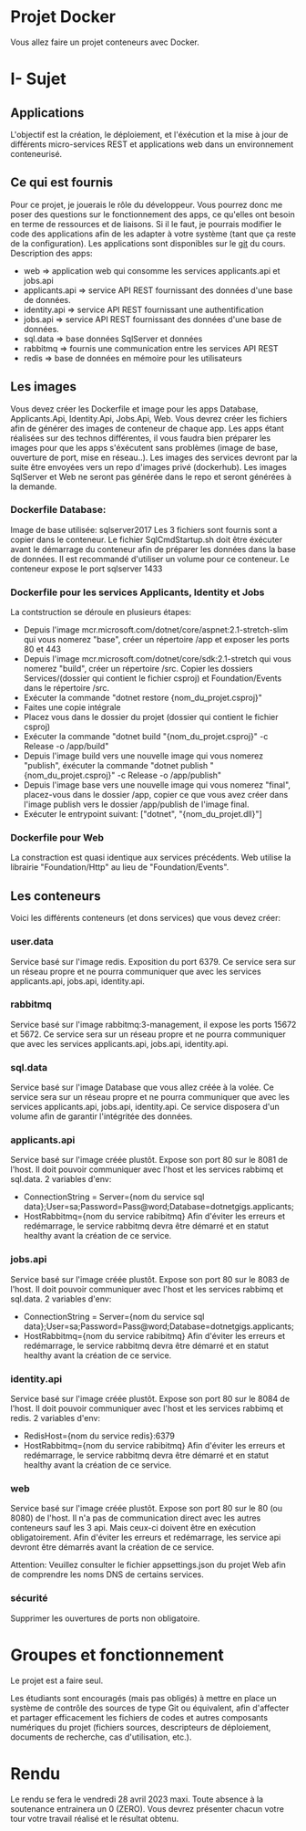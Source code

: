 
# Projet Docker

Vous allez faire un projet conteneurs avec Docker.

# I- Sujet

## Applications 

L'objectif est la création, le déploiement, et l'éxécution et la mise à jour de différents micro-services REST et applications web dans un environnement conteneurisé.

## Ce qui est fournis

Pour ce projet, je jouerais le rôle du développeur. Vous pourrez donc me poser des questions sur le fonctionnement des apps, ce qu'elles ont besoin en terme de ressources et de liaisons. Si il le faut, je pourrais modifier le code des applications afin de les adapter à votre système (tant que ça reste de la configuration). Les applications sont disponibles sur le [git](https://github.com/bart120/elec3/tree/main/projet_docker/appscore) du cours.
Description des apps:
- web => application web qui consomme les services applicants.api et jobs.api
- applicants.api => service API REST fournissant des données d'une base de données.
- identity.api => service API REST fournissant une authentification
- jobs.api => service API REST fournissant des données d'une base de données.
- sql.data => base données SqlServer et données
- rabbitmq => fournis une communication entre les services API REST
- redis => base de données en mémoire pour les utilisateurs

## Les images

Vous devez créer les Dockerfile et image pour les apps Database, Applicants.Api, Identity.Api, Jobs.Api, Web.
Vous devrez créer les fichiers afin de générer des images de conteneur de chaque app. Les apps étant réalisées sur des technos différentes, il vous faudra bien préparer les images pour que les apps s'éxécutent sans problèmes (image de base, ouverture de port, mise en réseau..).
Les images des services devront par la suite être envoyées vers un repo d'images privé (dockerhub). Les images SqlServer et Web ne seront pas générée dans le repo et seront générées à la demande.

### Dockerfile Database:
Image de base utilisée: sqlserver2017
Les 3 fichiers sont fournis sont a copier dans le conteneur. Le fichier SqlCmdStartup.sh doit être éxécuter avant le démarrage du conteneur afin de préparer les données dans la base de données.
Il est recommandé d'utiliser un volume pour ce conteneur.
Le conteneur expose le port sqlserver 1433

### Dockerfile pour les services Applicants, Identity et Jobs
La contstruction se déroule en plusieurs étapes:
- Depuis l'image mcr.microsoft.com/dotnet/core/aspnet:2.1-stretch-slim qui vous nomerez "base", créer un répertoire /app et exposer les ports 80 et 443
- Depuis l'image mcr.microsoft.com/dotnet/core/sdk:2.1-stretch qui vous nomerez "build", créer un répertoire /src. Copier les dossiers Services/(dossier qui contient le fichier csproj) et Foundation/Events dans le répertoire /src.
- Exécuter la commande "dotnet restore {nom_du_projet.csproj}"
- Faites une copie intégrale
- Placez vous dans le dossier du projet (dossier qui contient le fichier csproj)
- Exécuter la commande "dotnet build "{nom_du_projet.csproj}" -c Release -o /app/build"
- Depuis l'image build vers une nouvelle image qui vous nomerez "publish", éxécuter la commande "dotnet publish "{nom_du_projet.csproj}" -c Release -o /app/publish"
- Depuis l'image base vers une nouvelle image qui vous nomerez "final", placez-vous dans le dossier /app, copier ce que vous avez créer dans l'image publish vers le dossier /app/publish de l'image final. 
- Exécuter le entrypoint suivant: ["dotnet", "{nom_du_projet.dll}"]

### Dockerfile pour Web

La constraction est quasi identique aux services précédents.
Web utilise la librairie "Foundation/Http" au lieu de "Foundation/Events".

## Les conteneurs

Voici les différents conteneurs (et dons services) que vous devez créer:

### user.data
Service basé sur l'image redis. Exposition du port 6379.
Ce service sera sur un réseau propre et ne pourra communiquer que avec les services applicants.api, jobs.api, identity.api.

### rabbitmq
Service basé sur l'image rabbitmq:3-management, il expose les ports 15672 et 5672.
Ce service sera sur un réseau propre et ne pourra communiquer que avec les services applicants.api, jobs.api, identity.api.

### sql.data
Service basé sur l'image Database que vous allez créée à la volée.
Ce service sera sur un réseau propre et ne pourra communiquer que avec les services applicants.api, jobs.api, identity.api.
Ce service disposera d'un volume afin de garantir l'intégritée des données.

### applicants.api
Service basé sur l'image créée plustôt. Expose son port 80 sur le 8081 de l'host.
Il doit pouvoir communiquer avec l'host et les services rabbimq et sql.data.
2 variables d'env: 
  - ConnectionString = Server={nom du service sql data};User=sa;Password=Pass@word;Database=dotnetgigs.applicants;
  - HostRabbitmq={nom du service rabibitmq}
Afin d'éviter les erreurs et redémarrage, le service rabbitmq devra être démarré et en statut healthy avant la création de ce service.

### jobs.api
Service basé sur l'image créée plustôt. Expose son port 80 sur le 8083 de l'host.
Il doit pouvoir communiquer avec l'host et les services rabbimq et sql.data.
2 variables d'env: 
  - ConnectionString = Server={nom du service sql data};User=sa;Password=Pass@word;Database=dotnetgigs.applicants;
  - HostRabbitmq={nom du service rabibitmq}
Afin d'éviter les erreurs et redémarrage, le service rabbitmq devra être démarré et en statut healthy avant la création de ce service.

### identity.api
Service basé sur l'image créée plustôt. Expose son port 80 sur le 8084 de l'host.
Il doit pouvoir communiquer avec l'host et les services rabbimq et redis.
2 variables d'env: 
  - RedisHost={nom du service redis}:6379
  - HostRabbitmq={nom du service rabibitmq}
Afin d'éviter les erreurs et redémarrage, le service rabbitmq devra être démarré et en statut healthy avant la création de ce service.

### web
Service basé sur l'image créée plustôt. Expose son port 80 sur le 80 (ou 8080) de l'host.
Il n'a pas de communication direct avec les autres conteneurs sauf les 3 api. Mais ceux-ci doivent être en exécution obligatoirement.
Afin d'éviter les erreurs et redémarrage, les service api devront être démarrés avant la création de ce service.

Attention: Veuillez consulter le fichier appsettings.json du projet Web afin de comprendre les noms DNS de certains services.
### sécurité
Supprimer les ouvertures de ports non obligatoire.

# Groupes et fonctionnement

Le projet est a faire seul.

Les étudiants sont encouragés (mais pas obligés) à mettre en place un système de contrôle des sources de type Git ou équivalent, afin d'affecter et partager efficacement les fichiers de codes et autres composants numériques du projet (fichiers sources, descripteurs de déploiement, documents de recherche, cas d'utilisation, etc.).

# Rendu

Le rendu se fera le vendredi 28 avril 2023 maxi.
Toute absence à la soutenance entrainera un 0 (ZERO).
Vous devrez présenter chacun votre tour votre travail réalisé et le résultat obtenu.

